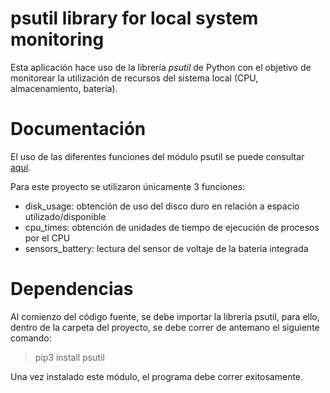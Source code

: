 psutil library for local system monitoring
===============

Esta aplicación hace uso de la librería *psutil* de Python con el objetivo de monitorear la utilización de recursos del sistema local (CPU, almacenamiento, batería).

# Documentación
El uso de las diferentes funciones del módulo psutil se puede consultar [aquí](https://pypi.org/project/psutil/).

Para este proyecto se utilizaron únicamente 3 funciones: 
- disk_usage: obtención de uso del disco duro en relación a espacio utilizado/disponible
- cpu_times: obtención de unidades de tiempo de ejecución de procesos por el CPU
- sensors_battery: lectura del sensor de voltaje de la bateria integrada


# Dependencias
Al comienzo del código fuente, se debe importar la librería psutil, para ello, dentro de la carpeta del proyecto, se debe correr de antemano el siguiente comando:
> pip3 install psutil

Una vez instalado este módulo, el programa debe correr exitosamente.



